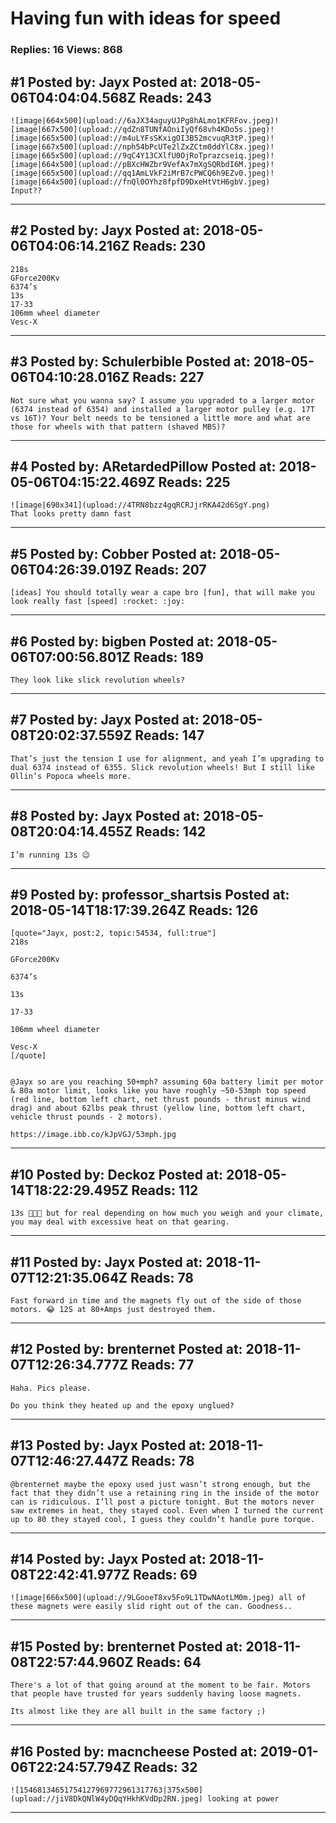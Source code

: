 # Having fun with ideas for speed

### Replies: 16 Views: 868

## \#1 Posted by: Jayx Posted at: 2018-05-06T04:04:04.568Z Reads: 243

```
![image|664x500](upload://6aJX34aguyUJPg8hALmo1KFRFov.jpeg)![image|667x500](upload://qdZn8TUNfAOniIyQf68vh4KDo5s.jpeg)![image|665x500](upload://m4uLYFsSKxigOI3B52mcvuqR3tP.jpeg)![image|667x500](upload://nph54bPcUTe2lZxZCtm0ddYlC8x.jpeg)![image|665x500](upload://9qC4Y13CXlfU0OjRoTprazcseiq.jpeg)![image|664x500](upload://pBXcHWZbr9VefAx7mXgSQRbdI6M.jpeg)![image|665x500](upload://qq1AmLVkF2iMrB7cPWCQ6h9EZv0.jpeg)![image|664x500](upload://fnQl0OYhz8fpfD9DxeHtVtH6gbV.jpeg) 
Input??
```

---
## \#2 Posted by: Jayx Posted at: 2018-05-06T04:06:14.216Z Reads: 230

```
218s 
GForce200Kv 
6374’s
13s
17-33
106mm wheel diameter
Vesc-X
```

---
## \#3 Posted by: Schulerbible Posted at: 2018-05-06T04:10:28.016Z Reads: 227

```
Not sure what you wanna say? I assume you upgraded to a larger motor (6374 instead of 6354) and installed a larger motor pulley (e.g. 17T vs 16T)? Your belt needs to be tensioned a little more and what are those for wheels with that pattern (shaved MBS)?
```

---
## \#4 Posted by: ARetardedPillow Posted at: 2018-05-06T04:15:22.469Z Reads: 225

```
![image|690x341](upload://4TRN8bzz4gqRCRJjrRKA42d6SgY.png)
That looks pretty damn fast
```

---
## \#5 Posted by: Cobber Posted at: 2018-05-06T04:26:39.019Z Reads: 207

```
[ideas] You should totally wear a cape bro [fun], that will make you look really fast [speed] :rocket: :joy:
```

---
## \#6 Posted by: bigben Posted at: 2018-05-06T07:00:56.801Z Reads: 189

```
They look like slick revolution wheels?
```

---
## \#7 Posted by: Jayx Posted at: 2018-05-08T20:02:37.559Z Reads: 147

```
That’s just the tension I use for alignment, and yeah I’m upgrading to dual 6374 instead of 6355. Slick revolution wheels! But I still like Ollin’s Popoca wheels more.
```

---
## \#8 Posted by: Jayx Posted at: 2018-05-08T20:04:14.455Z Reads: 142

```
I’m running 13s 😉
```

---
## \#9 Posted by: professor_shartsis Posted at: 2018-05-14T18:17:39.264Z Reads: 126

```
[quote="Jayx, post:2, topic:54534, full:true"]
218s

GForce200Kv

6374’s

13s

17-33

106mm wheel diameter

Vesc-X
[/quote]


@Jayx so are you reaching 50+mph? assuming 60a battery limit per motor & 80a motor limit, looks like you have roughly ~50-53mph top speed (red line, bottom left chart, net thrust pounds - thrust minus wind drag) and about 62lbs peak thrust (yellow line, bottom left chart, vehicle thrust pounds - 2 motors). 

https://image.ibb.co/kJpVGJ/53mph.jpg
```

---
## \#10 Posted by: Deckoz Posted at: 2018-05-14T18:22:29.495Z Reads: 112

```
13s 🙌🙌🙌 but for real depending on how much you weigh and your climate, you may deal with excessive heat on that gearing.
```

---
## \#11 Posted by: Jayx Posted at: 2018-11-07T12:21:35.064Z Reads: 78

```
Fast forward in time and the magnets fly out of the side of those motors. 😂 12S at 80+Amps just destroyed them.
```

---
## \#12 Posted by: brenternet Posted at: 2018-11-07T12:26:34.777Z Reads: 77

```
Haha. Pics please.

Do you think they heated up and the epoxy unglued?
```

---
## \#13 Posted by: Jayx Posted at: 2018-11-07T12:46:27.447Z Reads: 78

```
@brenternet maybe the epoxy used just wasn’t strong enough, but the fact that they didn’t use a retaining ring in the inside of the motor can is ridiculous. I’ll post a picture tonight. But the motors never saw extremes in heat, they stayed cool. Even when I turned the current up to 80 they stayed cool, I guess they couldn’t handle pure torque.
```

---
## \#14 Posted by: Jayx Posted at: 2018-11-08T22:42:41.977Z Reads: 69

```
![image|666x500](upload://9LGooeT8xv5Fo9L1TDwNAotLM0m.jpeg) all of these magnets were easily slid right out of the can. Goodness..
```

---
## \#15 Posted by: brenternet Posted at: 2018-11-08T22:57:44.960Z Reads: 64

```
There's a lot of that going around at the moment to be fair. Motors that people have trusted for years suddenly having loose magnets.

Its almost like they are all built in the same factory ;)
```

---
## \#16 Posted by: macncheese Posted at: 2019-01-06T22:24:57.794Z Reads: 32

```
![15468134651754127969772961317763|375x500](upload://jiV8DkQNlW4yDQqYHkhKVdDp2RN.jpeg) looking at power
```

---
